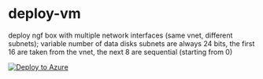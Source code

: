 # deploy-vm
deploy ngf box with multiple network interfaces (same vnet, different subnets); variable number of data disks
subnets are always 24 bits, the first 16 are taken from the vnet, the next 8 are sequential (starting from 0)

[![Deploy to Azure](http://azuredeploy.net/deploybutton.png)](https://azuredeploy.net/)
